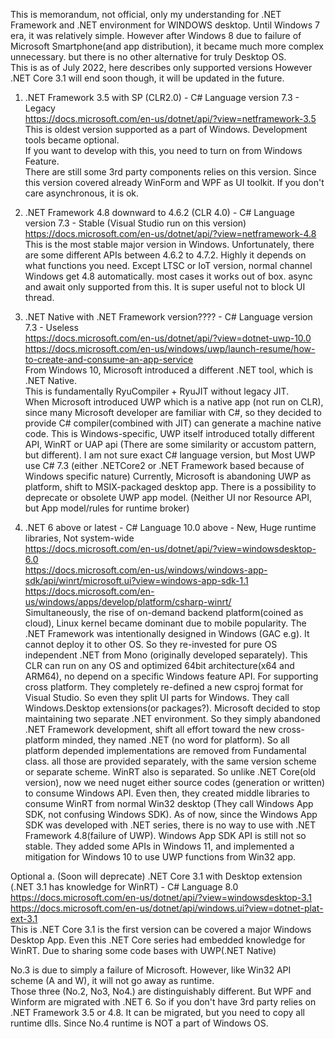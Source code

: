 ﻿This is memorandum, not official, only my understanding for .NET Framework and .NET environment for WINDOWS desktop. Until Windows 7 era, it was relatively simple. However after Windows 8 due to failure of Microsoft Smartphone(and app distribution), it became much more complex unnecessary. but there is no other alternative for truly Desktop OS.  
This is as of July 2022, here describes only supported versions However .NET Core 3.1 will end soon though, it will be updated in the future.  

1. .NET Framework 3.5 with SP (CLR2.0) - C# Language version 7.3 - Legacy  
https://docs.microsoft.com/en-us/dotnet/api/?view=netframework-3.5  
This is oldest version supported as a part of Windows. Development tools became optional.  
If you want to develop with this, you need to turn on from Windows Feature.  
There are still some 3rd party components relies on this version. Since this version covered already WinForm and WPF as UI toolkit. If you don't care asynchronous, it is ok.  

2. .NET Framework 4.8 downward to 4.6.2 (CLR 4.0) - C# Language version 7.3 - Stable (Visual Studio run on this version)  
https://docs.microsoft.com/en-us/dotnet/api/?view=netframework-4.8  
This is the most stable major version in Windows. Unfortunately, there are some different APIs between 4.6.2 to 4.7.2. Highly it depends on what functions you need.
Except LTSC or IoT version, normal channel Windows get 4.8 automatically. most cases it works out of box. async and await only supported from this. It is super useful not to block UI thread.  

3. .NET Native with .NET Framework version???? - C# Language version 7.3 - Useless  
https://docs.microsoft.com/en-us/dotnet/api/?view=dotnet-uwp-10.0  
https://docs.microsoft.com/en-us/windows/uwp/launch-resume/how-to-create-and-consume-an-app-service  
 From Windows 10, Microsoft introduced a different .NET tool, which is .NET Native.  
 This is fundamentally RyuCompiler + RyuJIT without legacy JIT.   
 When Microsoft introduced UWP which is a native app (not run on CLR), since many Microsoft developer are familiar with C#, so they decided to provide C# compiler(combined with JIT) can generate a machine native code. This is Windows-specific, UWP itself introduced totally different API, WinRT or UAP api (There are some similarity or accustom pattern, but different). I am not sure exact C# language version, but Most UWP use C# 7.3 (either .NETCore2 or .NET Framework based because of  Windows specific nature) Currently, Microsoft is abandoning UWP as platform, shift to MSIX-packaged desktop app. There is a possibility to deprecate or obsolete UWP app model. (Neither UI nor Resource API, but App model/rules for runtime broker)

4. .NET 6 above or latest - C# Language 10.0 above - New, Huge runtime libraries, Not system-wide  
 https://docs.microsoft.com/en-us/dotnet/api/?view=windowsdesktop-6.0  
 https://docs.microsoft.com/en-us/windows/windows-app-sdk/api/winrt/microsoft.ui?view=windows-app-sdk-1.1  
 https://docs.microsoft.com/en-us/windows/apps/develop/platform/csharp-winrt/  
 Simultaneously, the rise of on-demand backend platform(coined as cloud), Linux kernel became dominant due to mobile popularity. The .NET Framework was intentionally designed in Windows (GAC e.g). It cannot deploy it to other OS. So they re-invested for pure OS independent .NET from Mono (originally developed separately). This CLR can run on any OS and optimized 64bit architecture(x64 and ARM64), no depend on a specific Windows feature API. For supporting cross platform. They completely re-defined a new csproj format for Visual Studio. So even they split UI parts for Windows. They call Windows.Desktop extensions(or packages?). 
 Microsoft decided to stop maintaining two separate .NET environment. So they simply abandoned .NET Framework development, shift all effort toward the new cross-platform minded, they named .NET (no word for platform). So all platform depended implementations are removed from Fundamental class. all those are provided separately, with the same version scheme or separate scheme. WinRT also is separated. So unlike .NET Core(old version), now we need nuget either source codes (generation or written) to consume Windows API. Even then, they created middle libraries to consume WinRT from normal Win32 desktop (They call Windows App SDK, not confusing Windows SDK). As of now, since the Windows App SDK was developed with .NET series, there is no way to use with .NET Framework 4.8(failure of UWP). Windows App SDK API is still not so stable.
 They added some APIs in Windows 11, and implemented a mitigation for Windows 10 to use UWP functions from Win32 app.


Optional
a. (Soon will deprecate) .NET Core 3.1 with Desktop extension (.NET 3.1 has knowledge for WinRT) - C# Language 8.0  
 https://docs.microsoft.com/en-us/dotnet/api/?view=windowsdesktop-3.1  
 https://docs.microsoft.com/en-us/dotnet/api/windows.ui?view=dotnet-plat-ext-3.1  
This is .NET Core 3.1 is the first version can be covered a major Windows Desktop App. Even this .NET Core series had embedded knowledge for WinRT. Due to sharing some code bases with UWP(.NET Native)

No.3 is due to simply a failure of Microsoft. However, like Win32 API scheme (A and W), it will not go away as runtime.  
Those three (No.2, No3, No4.) are distinguishably different. But WPF and Winform are migrated with .NET 6. So if you don't have 3rd party relies on .NET Framework 3.5 or 4.8. It can be migrated, but you need to copy all runtime dlls. Since No.4 runtime is NOT a part of Windows OS.  
